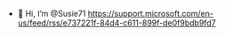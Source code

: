 - 👋 Hi, I’m @Susie71
https://support.microsoft.com/en-us/feed/rss/e737221f-84d4-c611-899f-de0f9bdb9fd7
